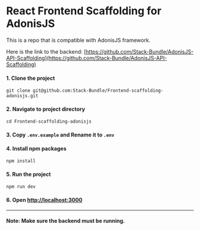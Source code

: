# React Frontend Scaffolding for AdonisJS

This is a repo that is compatible with AdonisJS framework.

Here is the link to the backend: [https://github.com/Stack-Bundle/AdonisJS-API-Scaffolding](https://github.com/Stack-Bundle/AdonisJS-API-Scaffolding)

#### 1. Clone the project
```
git clone git@github.com:Stack-Bundle/Frontend-scaffolding-adonisjs.git
```

#### 2. Navigate to project directory
```
cd Frontend-scaffolding-adonisjs
```

#### 3. Copy `.env.example` and Rename it to `.env`

#### 4. Install npm packages
```
npm install
```

#### 5. Run the project
```
npm run dev
```

#### 6. Open [http://localhost:3000](http://localhost:3000)

---

#### Note: Make sure the backend must be running.
